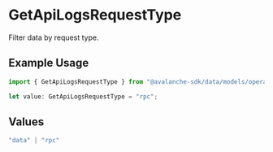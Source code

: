 # GetApiLogsRequestType

Filter data by request type.

## Example Usage

```typescript
import { GetApiLogsRequestType } from "@avalanche-sdk/data/models/operations";

let value: GetApiLogsRequestType = "rpc";
```

## Values

```typescript
"data" | "rpc"
```